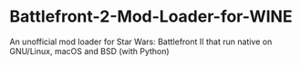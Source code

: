 # Battlefront-2-Mod-Loader-for-WINE
An unofficial mod loader for Star Wars: Battlefront II that run native on GNU/Linux, macOS and BSD (with Python)
